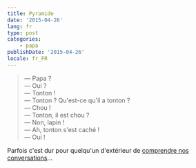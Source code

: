 ```yaml
---
title: Pyramide
date: '2015-04-26'
lang: fr
type: post
categories:
    - papa
publishDate: '2015-04-26'
locale: fr_FR
---
```


> — Papa ?  
> — Oui ?  
> — Tonton !  
> — Tonton ? Qu'est-ce qu'il a tonton ?  
> — Chou !  
> — Tonton, il est chou ?  
> — Non, lapin !  
> — Ah, tonton s'est caché !  
> — Oui !

Parfois c'est dur pour quelqu'un d'extérieur de [comprendre nos conversations](https://www.youtube.com/watch?v=yfJ1GDTCNZU)...
